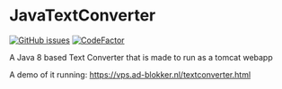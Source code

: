 # JavaTextConverter
[![GitHub issues](https://img.shields.io/github/issues/Ad-Blokker/RLCameraSettingsRandomizer)](https://github.com/Ad-Blokker/RLCameraSettingsRandomizer/issues)
[![CodeFactor](https://www.codefactor.io/repository/github/ad-blokker/javatextconverter/badge)](https://www.codefactor.io/repository/github/ad-blokker/javatextconverter)

A Java 8 based Text Converter that is made to run as a tomcat webapp

A demo of it running: https://vps.ad-blokker.nl/textconverter.html
